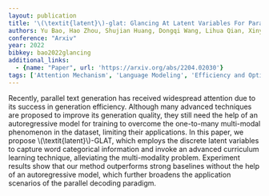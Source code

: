 ```yaml
---
layout: publication
title: '\(\textit{latent}\)-glat: Glancing At Latent Variables For Parallel Text Generation'
authors: Yu Bao, Hao Zhou, Shujian Huang, Dongqi Wang, Lihua Qian, Xinyu Dai, Jiajun Chen, Lei Li
conference: "Arxiv"
year: 2022
bibkey: bao2022glancing
additional_links:
  - {name: "Paper", url: 'https://arxiv.org/abs/2204.02030'}
tags: ['Attention Mechanism', 'Language Modeling', 'Efficiency and Optimization', 'Training Techniques', 'GPT', 'Applications', 'Model Architecture', 'Pretraining Methods']
---
```

Recently, parallel text generation has received widespread attention due to
its success in generation efficiency. Although many advanced techniques are
proposed to improve its generation quality, they still need the help of an
autoregressive model for training to overcome the one-to-many multi-modal
phenomenon in the dataset, limiting their applications. In this paper, we
propose \\(\textit\{latent\}\\)-GLAT, which employs the discrete latent variables to
capture word categorical information and invoke an advanced curriculum learning
technique, alleviating the multi-modality problem. Experiment results show that
our method outperforms strong baselines without the help of an autoregressive
model, which further broadens the application scenarios of the parallel
decoding paradigm.
